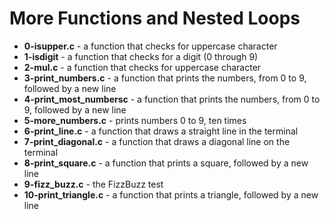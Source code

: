 # More Functions and Nested Loops
* **0-isupper.c** - a function that checks for uppercase character
* **1-isdigit** - a function that checks for a digit (0 through 9)
* **2-mul.c** - a function that checks for uppercase character
* **3-print\_numbers.c** - a function that prints the numbers, from 0 to 9, followed by a new line
* **4-print\_most\_numbersc** - a function that prints the numbers, from 0 to 9, followed by a new line
* **5-more_numbers.c** - prints numbers 0 to 9, ten times
* **6-print_line.c** - a function that draws a straight line in the terminal
* **7-print_diagonal.c** - a function that draws a diagonal line on the terminal
* **8-print_square.c** - a function that prints a square, followed by a new line
* **9-fizz_buzz.c** - the FizzBuzz test
* **10-print_triangle.c** - a function that prints a triangle, followed by a new line
